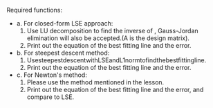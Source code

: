 Required functions:

- a. For closed-form LSE approach:
    1. Use LU decomposition to find the inverse of , Gauss-Jordan elimination will also be accepted.(A is the design matrix).
    2. Print out the equation of the best fitting line and the error.
- b. For steepest descent method:
    1. UsesteepestdescentwithLSEandL1normtofindthebestfittingline.
    2. Print out the equation of the best fitting line and the error.
- c. For Newton's method:
    1. Please use the method mentioned in the lesson.
    2. Print out the equation of the best fitting line and the error, and compare to LSE.
